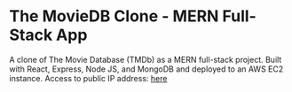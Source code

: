 # The MovieDB Clone - MERN Full-Stack App

A clone of The Movie Database (TMDb) as a MERN full-stack project. Built with React, Express, Node JS, and MongoDB and deployed to an AWS EC2 instance.
Access to public IP address: <a href="http://3.15.163.250/"> here</a>

